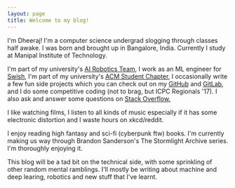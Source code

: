```yaml
---
layout: page
title: Welcome to my blog!
---
```


I'm Dheeraj! I'm a computer science undergrad slogging through classes half awake. I was born and brought up in Bangalore, India. Currently I study at Manipal Institute of Technology.

I'm part of my university's [AI Robotics Team](http://projectmanas.in), I work as an ML engineer for [Swish](http://theswishapp.io), I'm part of my university's [ACM Student Chapter](https://manipal.acm.org), I occasionally write a few fun side projects which you can check out on my [GitHub](https://github.com/Squadrick) and [GitLab](https://gitlab.com/Squadrick), and I do some competitive coding (not to brag, but ICPC Regionals '17). I also ask and answer some questions on
[Stack Overflow.](https://stackoverflow.com/users/2240521/squadrick?tab=profile)

I like watching films, I listen to all kinds of music especially if it has some electronic distortion and I waste hours on xkcd/reddit. 

I enjoy reading high fantasy and sci-fi (cyberpunk ftw) books. I'm currently making us way through Brandon Sanderson's The Stormlight Archive series. I'm thoroughly enjoying it.

This blog will be a tad bit on the technical side, with some sprinkling of other random mental ramblings. I'll mostly be writing about machine and deep learing, robotics and new stuff that I've learnt.
